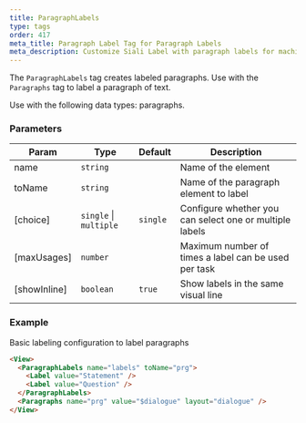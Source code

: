 ```yaml
---
title: ParagraphLabels
type: tags
order: 417
meta_title: Paragraph Label Tag for Paragraph Labels
meta_description: Customize Siali Label with paragraph labels for machine learning and data science projects.
---
```


The `ParagraphLabels` tag creates labeled paragraphs. Use with the `Paragraphs` tag to label a paragraph of text.

Use with the following data types: paragraphs.

### Parameters

| Param | Type | Default | Description |
| --- | --- | --- | --- |
| name | <code>string</code> |  | Name of the element |
| toName | <code>string</code> |  | Name of the paragraph element to label |
| [choice] | <code>single</code> \| <code>multiple</code> | <code>single</code> | Configure whether you can select one or multiple labels |
| [maxUsages] | <code>number</code> |  | Maximum number of times a label can be used per task |
| [showInline] | <code>boolean</code> | <code>true</code> | Show labels in the same visual line |

### Example

Basic labeling configuration to label paragraphs

```html
<View>
  <ParagraphLabels name="labels" toName="prg">
    <Label value="Statement" />
    <Label value="Question" />
  </ParagraphLabels>
  <Paragraphs name="prg" value="$dialogue" layout="dialogue" />
</View>
```
